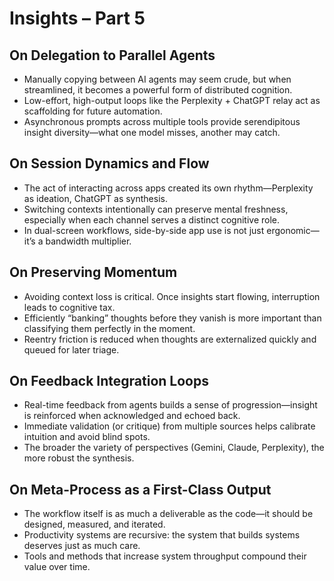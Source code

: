 # Insights – Part 5

## On Delegation to Parallel Agents

- Manually copying between AI agents may seem crude, but when streamlined, it becomes a powerful form of distributed cognition.
- Low-effort, high-output loops like the Perplexity + ChatGPT relay act as scaffolding for future automation.
- Asynchronous prompts across multiple tools provide serendipitous insight diversity—what one model misses, another may catch.

## On Session Dynamics and Flow

- The act of interacting across apps created its own rhythm—Perplexity as ideation, ChatGPT as synthesis.
- Switching contexts intentionally can preserve mental freshness, especially when each channel serves a distinct cognitive role.
- In dual-screen workflows, side-by-side app use is not just ergonomic—it’s a bandwidth multiplier.

## On Preserving Momentum

- Avoiding context loss is critical. Once insights start flowing, interruption leads to cognitive tax.
- Efficiently “banking” thoughts before they vanish is more important than classifying them perfectly in the moment.
- Reentry friction is reduced when thoughts are externalized quickly and queued for later triage.

## On Feedback Integration Loops

- Real-time feedback from agents builds a sense of progression—insight is reinforced when acknowledged and echoed back.
- Immediate validation (or critique) from multiple sources helps calibrate intuition and avoid blind spots.
- The broader the variety of perspectives (Gemini, Claude, Perplexity), the more robust the synthesis.

## On Meta-Process as a First-Class Output

- The workflow itself is as much a deliverable as the code—it should be designed, measured, and iterated.
- Productivity systems are recursive: the system that builds systems deserves just as much care.
- Tools and methods that increase system throughput compound their value over time.
